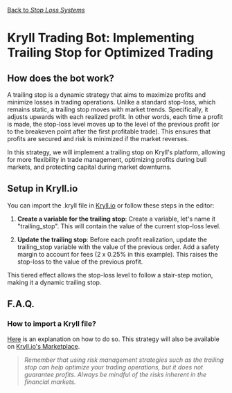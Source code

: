 [Back to *Stop Loss Systems*](../README.md)

# Kryll Trading Bot: Implementing Trailing Stop for Optimized Trading

## How does the bot work?

A trailing stop is a dynamic strategy that aims to maximize profits and minimize losses in trading operations. Unlike a standard stop-loss, which remains static, a trailing stop moves with market trends. Specifically, it adjusts upwards with each realized profit. In other words, each time a profit is made, the stop-loss level moves up to the level of the previous profit (or to the breakeven point after the first profitable trade). This ensures that profits are secured and risk is minimized if the market reverses.

In this strategy, we will implement a trailing stop on Kryll's platform, allowing for more flexibility in trade management, optimizing profits during bull markets, and protecting capital during market downturns.

## Setup in Kryll.io

You can import the .kryll file in [Kryll.io](https://platform.kryll.io) or follow these steps in the editor:

1. **Create a variable for the trailing stop**: Create a variable, let's name it "trailing_stop". This will contain the value of the current stop-loss level.

2. **Update the trailing stop**: Before each profit realization, update the trailing_stop variable with the value of the previous order. Add a safety margin to account for fees (2 x 0.25% in this example). This raises the stop-loss to the value of the previous profit.

This tiered effect allows the stop-loss level to follow a stair-step motion, making it a dynamic trailing stop.

## F.A.Q.

### How to import a Kryll file?

[Here](https://github.com/Cryptense/Kryll-Strategies-Toolkit/tree/main#how-to-use-a-kryll-file-) is an explanation on how to do so. This strategy will also be available on [Kryll.io's Marketplace](https://platform.kryll.io/marketplace).

> *Remember that using risk management strategies such as the trailing stop can help optimize your trading operations, but it does not guarantee profits. Always be mindful of the risks inherent in the financial markets.*